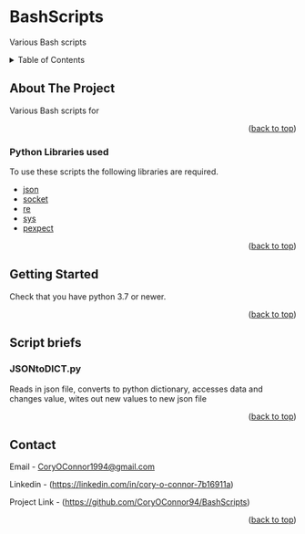 # BashScripts
Various Bash scripts

<!-- TABLE OF CONTENTS -->
<details>
  <summary>Table of Contents</summary>
  <ol>
    <li><a href="#about-the-project">About The Project</a></li>
    <li><a href="#getting-started">Getting Started</a></li>
    <li><a href="#script-briefs">Script briefs</a></li>
    <li><a href="#contact">Contact</a></li>
  </ol>
</details>



<!-- ABOUT THE PROJECT -->
## About The Project

Various Bash scripts for 


<p align="right">(<a href="#top">back to top</a>)</p>



### Python Libraries used

To use these scripts the following libraries are required.

* [json](https://github.com/python/cpython/tree/3.10/Lib/json/__init__.py)
* [socket](https://github.com/python/cpython/tree/3.10/Lib/socket.py)
* [re](https://github.com/python/cpython/tree/3.10/Lib/re.py)
* [sys](https://docs.python.org/3/library/sys.html)
* [pexpect](https://github.com/pexpect/pexpect)

<p align="right">(<a href="#top">back to top</a>)</p>



<!-- GETTING STARTED -->
## Getting Started
Check that you have python 3.7 or newer.


<p align="right">(<a href="#top">back to top</a>)</p>



<!-- SCRIPT BRIEFS -->
## Script briefs

### JSONtoDICT.py
Reads in json file, converts to python dictionary, accesses data and changes value, wites out new values to new json file


<p align="right">(<a href="#top">back to top</a>)</p>


<!-- CONTACT -->
## Contact

Email - CoryOConnor1994@gmail.com

Linkedin - (https://linkedin.com/in/cory-o-connor-7b16911a)

Project Link - (https://github.com/CoryOConnor94/BashScripts)

<p align="right">(<a href="#top">back to top</a>)</p>

